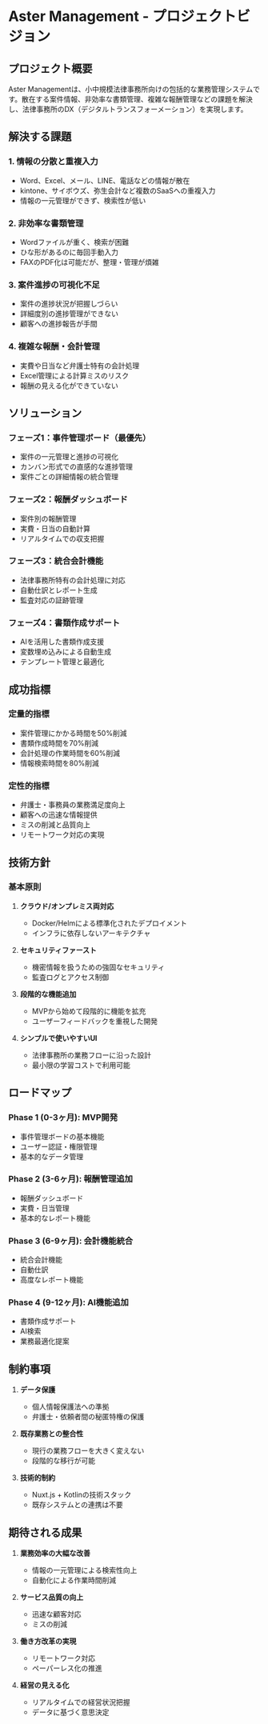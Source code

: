 # Aster Management - プロジェクトビジョン

## プロジェクト概要

Aster Managementは、小中規模法律事務所向けの包括的な業務管理システムです。散在する案件情報、非効率な書類管理、複雑な報酬管理などの課題を解決し、法律事務所のDX（デジタルトランスフォーメーション）を実現します。

## 解決する課題

### 1. 情報の分散と重複入力
- Word、Excel、メール、LINE、電話などの情報が散在
- kintone、サイボウズ、弥生会計など複数のSaaSへの重複入力
- 情報の一元管理ができず、検索性が低い

### 2. 非効率な書類管理
- Wordファイルが重く、検索が困難
- ひな形があるのに毎回手動入力
- FAXのPDF化は可能だが、整理・管理が煩雑

### 3. 案件進捗の可視化不足
- 案件の進捗状況が把握しづらい
- 詳細度別の進捗管理ができない
- 顧客への進捗報告が手間

### 4. 複雑な報酬・会計管理
- 実費や日当など弁護士特有の会計処理
- Excel管理による計算ミスのリスク
- 報酬の見える化ができていない

## ソリューション

### フェーズ1：事件管理ボード（最優先）
- 案件の一元管理と進捗の可視化
- カンバン形式での直感的な進捗管理
- 案件ごとの詳細情報の統合管理

### フェーズ2：報酬ダッシュボード
- 案件別の報酬管理
- 実費・日当の自動計算
- リアルタイムでの収支把握

### フェーズ3：統合会計機能
- 法律事務所特有の会計処理に対応
- 自動仕訳とレポート生成
- 監査対応の証跡管理

### フェーズ4：書類作成サポート
- AIを活用した書類作成支援
- 変数埋め込みによる自動生成
- テンプレート管理と最適化

## 成功指標

### 定量的指標
- 案件管理にかかる時間を50%削減
- 書類作成時間を70%削減
- 会計処理の作業時間を60%削減
- 情報検索時間を80%削減

### 定性的指標
- 弁護士・事務員の業務満足度向上
- 顧客への迅速な情報提供
- ミスの削減と品質向上
- リモートワーク対応の実現

## 技術方針

### 基本原則
1. **クラウド/オンプレミス両対応**
   - Docker/Helmによる標準化されたデプロイメント
   - インフラに依存しないアーキテクチャ

2. **セキュリティファースト**
   - 機密情報を扱うための強固なセキュリティ
   - 監査ログとアクセス制御

3. **段階的な機能追加**
   - MVPから始めて段階的に機能を拡充
   - ユーザーフィードバックを重視した開発

4. **シンプルで使いやすいUI**
   - 法律事務所の業務フローに沿った設計
   - 最小限の学習コストで利用可能

## ロードマップ

### Phase 1 (0-3ヶ月): MVP開発
- 事件管理ボードの基本機能
- ユーザー認証・権限管理
- 基本的なデータ管理

### Phase 2 (3-6ヶ月): 報酬管理追加
- 報酬ダッシュボード
- 実費・日当管理
- 基本的なレポート機能

### Phase 3 (6-9ヶ月): 会計機能統合
- 統合会計機能
- 自動仕訳
- 高度なレポート機能

### Phase 4 (9-12ヶ月): AI機能追加
- 書類作成サポート
- AI検索
- 業務最適化提案

## 制約事項

1. **データ保護**
   - 個人情報保護法への準拠
   - 弁護士・依頼者間の秘匿特権の保護

2. **既存業務との整合性**
   - 現行の業務フローを大きく変えない
   - 段階的な移行が可能

3. **技術的制約**
   - Nuxt.js + Kotlinの技術スタック
   - 既存システムとの連携は不要

## 期待される成果

1. **業務効率の大幅な改善**
   - 情報の一元管理による検索性向上
   - 自動化による作業時間削減

2. **サービス品質の向上**
   - 迅速な顧客対応
   - ミスの削減

3. **働き方改革の実現**
   - リモートワーク対応
   - ペーパーレス化の推進

4. **経営の見える化**
   - リアルタイムでの経営状況把握
   - データに基づく意思決定